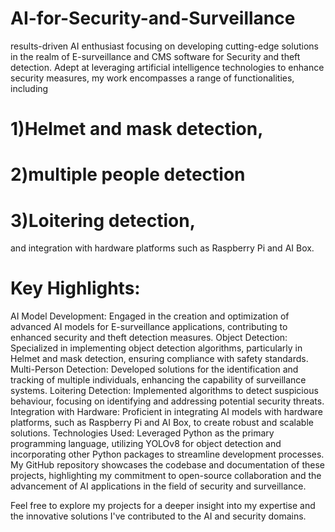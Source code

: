 # AI-for-Security-and-Surveillance
results-driven AI enthusiast focusing on developing cutting-edge solutions in the realm of E-surveillance and CMS software for Security and theft detection. Adept at leveraging artificial intelligence technologies to enhance security measures, my work encompasses a range of functionalities, including 
# 1)Helmet and mask detection, 
# 2)multiple people detection
# 3)Loitering detection, 
and integration with hardware platforms such as Raspberry Pi and AI Box.

# Key Highlights:

AI Model Development: Engaged in the creation and optimization of advanced AI models for E-surveillance applications, contributing to enhanced security and theft detection measures. Object Detection: Specialized in implementing object detection algorithms, particularly in Helmet and mask detection, ensuring compliance with safety standards. Multi-Person Detection: Developed solutions for the identification and tracking of multiple individuals, enhancing the capability of surveillance systems. Loitering Detection: Implemented algorithms to detect suspicious behaviour, focusing on identifying and addressing potential security threats. Integration with Hardware: Proficient in integrating AI models with hardware platforms, such as Raspberry Pi and AI Box, to create robust and scalable solutions. Technologies Used: Leveraged Python as the primary programming language, utilizing YOLOv8 for object detection and incorporating other Python packages to streamline development processes. My GitHub repository showcases the codebase and documentation of these projects, highlighting my commitment to open-source collaboration and the advancement of AI applications in the field of security and surveillance.

Feel free to explore my projects for a deeper insight into my expertise and the innovative solutions I've contributed to the AI and security domains.

